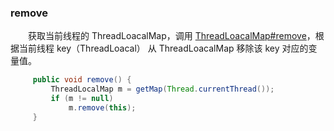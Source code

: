 ### remove
　　获取当前线程的 ThreadLoacalMap，调用 [ThreadLoacalMap#remove]()，根据当前线程 key（ThreadLoacal） 从 ThreadLoacalMap 移除该 key 对应的变量值。

```java
     public void remove() {
         ThreadLocalMap m = getMap(Thread.currentThread());
         if (m != null)
             m.remove(this);
     }
```